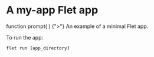 # A my-app Flet app
function prompt( ) {">"}
An example of a minimal Flet app.

To run the app:

```
flet run [app_directory]
```